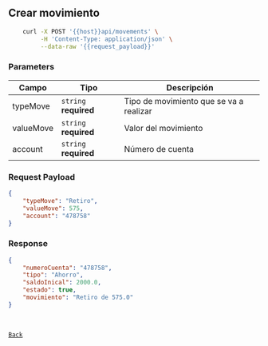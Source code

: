 ## Crear movimiento

```sh
    curl -X POST '{{host}}api/movements' \
         -H 'Content-Type: application/json' \
         --data-raw '{{request_payload}}'
```

### Parameters

| Campo | Tipo                  | Descripción                                       |
|-------|-----------------------|---------------------------------------------------|
| typeMove  | `string` **required** | Tipo de movimiento que se va a realizar          |
| valueMove | `string` **required** | Valor del movimiento |
| account  | `string` **required** | Número de cuenta  |


### Request Payload

```json
{
    "typeMove": "Retiro",
    "valueMove": 575,
    "account": "478758"
}

```

### Response
```json
{
    "numeroCuenta": "478758",
    "tipo": "Ahorro",
    "saldoInical": 2000.0,
    "estado": true,
    "movimiento": "Retiro de 575.0"
}
```

<br>

[`Back`](../README.md)